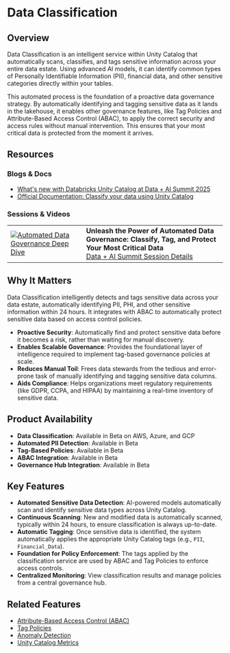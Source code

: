 # Data Classification

## Overview
Data Classification is an intelligent service within Unity Catalog that automatically scans, classifies, and tags sensitive information across your entire data estate. Using advanced AI models, it can identify common types of Personally Identifiable Information (PII), financial data, and other sensitive categories directly within your tables.

This automated process is the foundation of a proactive data governance strategy. By automatically identifying and tagging sensitive data as it lands in the lakehouse, it enables other governance features, like Tag Policies and Attribute-Based Access Control (ABAC), to apply the correct security and access rules without manual intervention. This ensures that your most critical data is protected from the moment it arrives.

## Resources

### Blogs & Docs
*   [What's new with Databricks Unity Catalog at Data + AI Summit 2025](https://www.databricks.com/blog/whats-new-databricks-unity-catalog-data-ai-summit-2025)
*   [Official Documentation: Classify your data using Unity Catalog](https://docs.databricks.com/en/data-governance/unity-catalog/classify.html)

### Sessions & Videos
| | |
|---|---|
| [![Automated Data Governance Deep Dive](https://img.youtube.com/vi/o529ypvgJkk/0.jpg)](https://www.youtube.com/watch?v=o529ypvgJkk&t=1s) | **Unleash the Power of Automated Data Governance: Classify, Tag, and Protect Your Most Critical Data**<br/>[Data + AI Summit Session Details](https://www.databricks.com/dataaisummit/session/unleash-power-automated-data-governance-classify-tag-and-protect-your) |

## Why It Matters

Data Classification intelligently detects and tags sensitive data across your data 
estate, automatically identifying PII, PHI, and other sensitive information within 24 
hours. It integrates with ABAC to automatically protect sensitive data based on access 
control policies.

*   **Proactive Security**: Automatically find and protect sensitive data before it becomes a risk, rather than waiting for manual discovery.
*   **Enables Scalable Governance**: Provides the foundational layer of intelligence required to implement tag-based governance policies at scale.
*   **Reduces Manual Toil**: Frees data stewards from the tedious and error-prone task of manually identifying and tagging sensitive data columns.
*   **Aids Compliance**: Helps organizations meet regulatory requirements (like GDPR, CCPA, and HIPAA) by maintaining a real-time inventory of sensitive data.


## Product Availability
- **Data Classification**: Available in Beta on AWS, Azure, and GCP
- **Automated PII Detection**: Available in Beta
- **Tag-Based Policies**: Available in Beta
- **ABAC Integration**: Available in Beta
- **Governance Hub Integration**: Available in Beta

## Key Features
*   **Automated Sensitive Data Detection**: AI-powered models automatically scan and identify sensitive data types across Unity Catalog.
*   **Continuous Scanning**: New and modified data is automatically scanned, typically within 24 hours, to ensure classification is always up-to-date.
*   **Automatic Tagging**: Once sensitive data is identified, the system automatically applies the appropriate Unity Catalog tags (e.g., `PII`, `Financial_Data`).
*   **Foundation for Policy Enforcement**: The tags applied by the classification service are used by ABAC and Tag Policies to enforce access controls.
*   **Centralized Monitoring**: View classification results and manage policies from a central governance hub.

## Related Features
*   [Attribute-Based Access Control (ABAC)](../abac/)
*   [Tag Policies](../tag-policies/)
*   [Anomaly Detection](../anomaly-detection/)
*   [Unity Catalog Metrics](../uc-metrics/) 